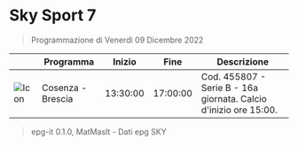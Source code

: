 # Sky Sport 7
> Programmazione di Venerdì 09 Dicembre 2022

||Programma|Inizio|Fine|Descrizione|
|---|---|---|---|---|
|![Icon](https://guidatv.sky.it/uuid/d409643a-6c72-4002-bc61-6f1af7fa474d/cover?md5ChecksumParam=e17024b53d9ab00e007372781dd33bda)|Cosenza - Brescia|13:30:00|17:00:00|Cod. 455807 - Serie B - 16a giornata. Calcio d&#039;inizio ore 15:00.



 > epg-it 0.1.0, MatMasIt - Dati epg SKY